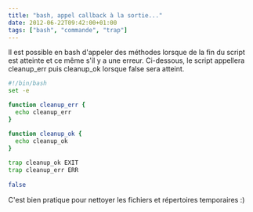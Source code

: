 ```yaml
---
title: "bash, appel callback à la sortie..."
date: 2012-06-22T09:42:00+01:00
tags: ["bash", "commande", "trap"]
---
```

Il est possible en bash d'appeler des méthodes lorsque de la fin du script est atteinte et ce même s'il y a une erreur.  Ci-dessous, le script appellera cleanup_err puis cleanup_ok lorsque false sera atteint.  
```bash
#!/bin/bash
set -e

function cleanup_err {
  echo cleanup_err
}

function cleanup_ok {
  echo cleanup_ok
}
  
trap cleanup_ok EXIT
trap cleanup_err ERR
  
false
```

C'est bien pratique pour nettoyer les fichiers et répertoires temporaires :)
